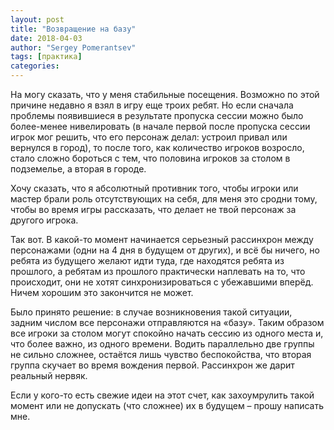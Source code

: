 ```yaml
---
layout: post
title: "Возвращение на базу"
date: 2018-04-03
author: "Sergey Pomerantsev"
tags: [практика]
categories:
---
```


На могу сказать, что у меня стабильные посещения. Возможно по этой причине недавно я взял в игру еще троих ребят. Но если сначала проблемы появившиеся в результате пропуска сессии можно было более-менее нивелировать (в начале первой после пропуска сессии игрок мог решить, что его персонаж делал: устроил привал или вернулся в город), то после того, как количество игроков возросло, стало сложно бороться с тем, что половина игроков за столом в подземелье, а вторая в городе.

Хочу сказать, что я абсолютный противник того, чтобы игроки или мастер брали роль отсутствующих на себя, для меня это сродни тому, чтобы во время игры рассказать, что делает не твой персонаж за другого игрока.

Так вот. В какой-то момент начинается серьезный рассинхрон между персонажами (одни на 4 дня в будущем от других), и всё бы ничего, но ребята из будущего желают идти туда, где находятся ребята из прошлого, а ребятам из прошлого практически наплевать на то, что происходит, они не хотят синхронизироваться с убежавшими вперёд. Ничем хорошим это закончится не может.

Было принято решение: в случае возникновения такой ситуации, задним числом все персонажи отправляются на «базу». Таким образом все игроки за столом могут спокойно начать сессию из одного места и, что более важно, из одного времени. Водить параллельно две группы не сильно сложнее, остаётся лишь чувство беспокойства, что вторая группа скучает во время вождения первой. Рассинхрон же дарит реальный нервяк.

Если у кого-то есть свежие идеи на этот счет, как захоумрулить такой момент или не допускать (что сложнее) их в будущем – прошу написать мне. 
